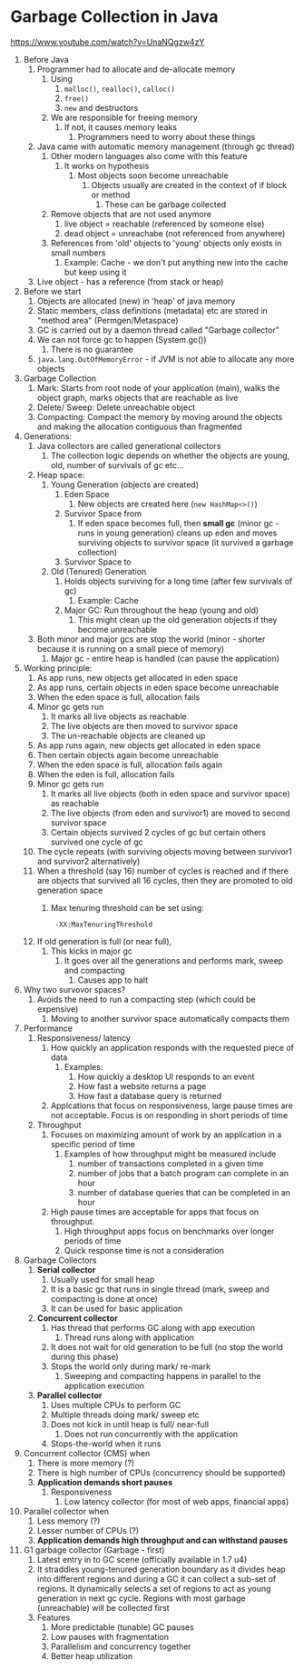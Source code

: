 # Garbage Collection in Java #
https://www.youtube.com/watch?v=UnaNQgzw4zY

1. Before Java
	1. Programmer had to allocate and de-allocate memory
		1. Using
			1. `malloc()`, `realloc()`, `calloc()`
			2. `free()`
			3. `new` and destructors
		2. We are responsible for freeing memory
			1. If not, it causes memory leaks
				1. Programmers need to worry about these things
	2. Java came with automatic memory management (through gc thread)
		1. Other modern languages also come with this feature
			1. It works on hypothesis
				1. Most objects soon become unreachable
					1. Objects usually are created in the context of if block or method
						1. These can be garbage collected
		2. Remove objects that are not used anymore
			1. live object = reachable (referenced by someone else)
			2. dead object = unreachabe (not referenced from anywhere)
		3. References from 'old' objects to 'young' objects only exists in small numbers
			1. Example: Cache - we don't put anything new into the cache but keep using it
	3. Live object - has a reference (from stack or heap)
2. Before we start
	1. Objects are allocated (new) in 'heap' of java memory
	2. Static members, class definitions (metadata) etc are stored in "method area" (Permgen/Metaspace)
	3. GC is carried out by a daemon thread called "Garbage collector"
	4. We can not force gc to happen (System.gc())
		1. There is no guarantee
	5. `java.lang.OutOfMemoryError` - if JVM is not able to allocate any more objects
3. Garbage Collection
	1. Mark: Starts from root node of your application (main), walks the object graph, marks objects that are reachable as live
	2. Delete/ Sweep: Delete unreachable object
	3. Compacting: Compact the memory by moving around the objects and making the allocation contiguous than fragmented
4. Generations:
	1. Java collectors are called generational collectors
		1. The collection logic depends on whether the objects are young, old, number of survivals of gc etc...
	2. Heap space:
		1. Young Generation (objects are created)
			1. Eden Space
				1. New objects are created here (`new HashMap<>()`)
			2. Survivor Space from
				1. If eden space becomes full, then **small gc** (minor gc - runs in young generation) cleans up eden and moves surviving objects to survivor space (it survived a garbage collection)
			3. Survivor Space to
		2. Old (Tenured) Generation
			1. Holds objects surviving for a long time (after few survivals of gc)
				1. Example: Cache
			2. Major GC: Run throughout the heap (young and old)
				1. This might clean up the old generation objects if they become unreachable
	3. Both minor and major gcs are stop the world (minor - shorter because it is running on a small piece of memory)
		1. Major gc - entire heap is handled (can pause the application)
5. Working principle:
	1. As app runs, new objects get allocated in eden space
	2. As app runs, certain objects in eden space become unreachable
	3. When the eden space is full, allocation fails
	4. Minor gc gets run
		1. It marks all live objects as reachable
		2. The live objects are then moved to survivor space
		3. The un-reachable objects are cleaned up
	5. As app runs again, new objects get allocated in eden space
	6. Then certain objects again become unreachable
	7. When the eden space is full, allocation fails again
	8. When the eden is full, allocation fails
	9. Minor gc gets run
		1. It marks all live objects (both in eden space and survivor space) as reachable
		2. The live objects (from eden and survivor1) are moved to second survivor space
		3. Certain objects survived 2 cycles of gc but certain others survived one cycle of gc
	10. The cycle repeats (with surviving objects moving between survivor1 and survivor2 alternatively) 
	11. When a threshold (say 16) number of cycles is reached and if there are objects that survived all 16 cycles, then they are promoted to old generation space
		1. Max tenuring threshold can be set using:

				-XX:MaxTenuringThreshold
				
	12. If old generation is full (or near full),
		1. This kicks in major gc
			1. It goes over all the generations and performs mark, sweep and compacting
				1. Causes app to halt
6. Why two survovor spaces?
	1. Avoids the need to run a compacting step (which could be expensive)
		1. Moving to another survivor space automatically compacts them
7. Performance
	1. Responsiveness/ latency
		1. How quickly an application responds with the requested piece of data
			1. Examples:
				1. How quickly a desktop UI responds to an event
				2. How fast a website returns a page
				3. How fast a database query is returned
		2. Applcations that focus on responsiveness, large pause times are not acceptable. Focus is on responding in short periods of time
	2. Throughput
		1. Focuses on maximizing amount of work by an application in a specific period of time
			1. Examples of how throughput might be measured include
				1. number of transactions completed in a given time
				2. number of jobs that a batch program can complete in an hour
				3. number of database queries that can be completed in an hour
		2. High pause times are acceptable for apps that focus on throughput.
			1. High throughput apps focus on benchmarks over longer periods of time
			2. Quick response time is not a consideration
8. Garbage Collectors
	1. **Serial collector**
		1. Usually used for small heap
		2. It is a basic gc that runs in single thread (mark, sweep and compacting is done at once)
		3. It can be used for basic application
	2. **Concurrent collector**
		1. Has thread that performs GC along with app execution
			1. Thread runs along with application
		2. It does not wait for old generation to be full (no stop the world during this phase)
		3. Stops the world only during mark/ re-mark
			1. Sweeping and compacting happens in parallel to the application execution
	3. **Parallel collector**
		1. Uses multiple CPUs to perform GC
		2. Multiple threads doing mark/ sweep etc
		3. Does not kick in until heap is full/ near-full
			1. Does not run concurrently with the application
		4. Stops-the-world when it runs
9. Concurrent collector (CMS) when
	1. There is more memory (?)
	2. There is high number of CPUs (concurrency should be supported)
	3. **Application demands short pauses**
		1. Responsiveness
			1. Low latency collector (for most of web apps, financial apps)
10. Parallel collector when
	1. Less memory (?)
	2. Lesser number of CPUs (?)
	3. **Application demands high throughput and can withstand pauses**
11. G1 garbage collector (Garbage - first)
	1. Latest entry in to GC scene (officially available in 1.7 u4)
	2. It straddles young-tenured generation boundary as it divides heap into different regions and during a GC it can collect a sub-set of regions. It dynamically selects a set of regions to act as young generation in next gc cycle. Regions with most garbage (unreachable) will be collected first
	3. Features
		1. More predictable (tunable) GC pauses
		2. Low pauses with fragmentation
		3. Parallelism and concurrency together
		4. Better heap utilization